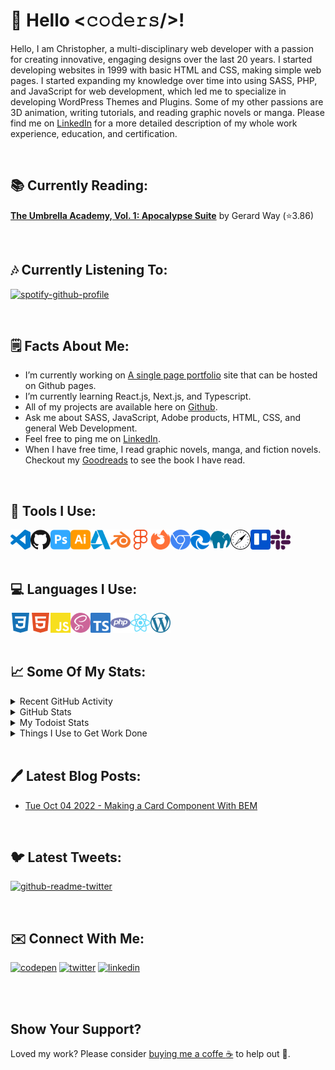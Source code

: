 # :wave: Hello <𝚌𝚘𝚍𝚎𝚛𝚜/>!

Hello, I am Christopher, a multi-disciplinary web developer with a passion for creating innovative, engaging designs over the last 20 years. I started developing websites in 1999 with basic HTML and CSS, making simple web pages. I started expanding my knowledge over time into using SASS, PHP, and JavaScript for web development, which led me to specialize in developing WordPress Themes and Plugins. Some of my other passions are 3D animation, writing tutorials, and reading graphic novels or manga. Please find me on  [LinkedIn](https://www.linkedin.com/in/gijinkakun) for a more detailed description of my whole work experience, education, and certification.

<br>

## :books: Currently Reading:

<!-- GOODREADS-LIST:START -->
[**The Umbrella Academy, Vol. 1:  Apocalypse Suite**](https://www.goodreads.com/review/show/5022852959?utm_medium=api&utm_source=rss) by Gerard Way (⭐️3.86)
<!-- GOODREADS-LIST:END -->

<br>

## :notes: Currently Listening To:

[![spotify-github-profile](https://spotify-github-profile.vercel.app/api/view?uid=31jbhl2wbomiia7zrzlvw4rbnmvm&cover_image=true&theme=novatorem&show_offline=false&bar_color=ffd500&bar_color_cover=false)](https://spotify-github-profile.vercel.app/api/view?uid=31jbhl2wbomiia7zrzlvw4rbnmvm&redirect=true)

<br>

## :spiral_notepad: Facts About Me:

- I’m currently working on [A single page portfolio](https://github.com/gijinkakun/single-page-site) site that can be hosted on Github pages.
- I’m currently learning React.js, Next.js, and Typescript.
- All of my projects are available here on [Github](https://github.com/gijinkakun/).
- Ask me about SASS, JavaScript, Adobe products, HTML, CSS, and general Web Development.
- Feel free to ping me on [LinkedIn](https://www.linkedin.com/in/gijinkakun).
- When I have free time, I read graphic novels, manga, and fiction novels. Checkout my [Goodreads](https://www.goodreads.com/user/show/156742507-christopher) to see the book I have read.

<br>

## :toolbox: Tools I Use:

[<img height="32" width="32" align="left" alt="Visual Studio Code" src="https://github.com/gijinkakun/gijinkakun/blob/main/assets/images/logos/visualstudio.svg">](https://code.visualstudio.com/)
[<img height="32" width="32" align="left" alt="Github" src="https://github.com/gijinkakun/gijinkakun/blob/main/assets/images/logos/github.svg">](https://github.com/)
[<img height="32" width="32" align="left" alt="Adobe Photoshop" src="https://github.com/gijinkakun/gijinkakun/blob/main/assets/images/logos/adobephotoshop.svg">](https://www.adobe.com/)
[<img height="32" width="32" align="left" alt="Adobe Illustrator" src="https://github.com/gijinkakun/gijinkakun/blob/main/assets/images/logos/adobeillustrator.svg">](https://www.adobe.com/)
[<img height="32" width="32" align="left" alt="Autodesk" src="https://github.com/gijinkakun/gijinkakun/blob/main/assets/images/logos/autodesk.svg">](https://www.autodesk.ca/en)
[<img height="32" width="32" align="left" alt="Blender" src="https://github.com/gijinkakun/gijinkakun/blob/main/assets/images/logos/blender.svg">](https://www.blender.org/)
[<img height="32" width="32" align="left" alt="Figma" src="https://github.com/gijinkakun/gijinkakun/blob/main/assets/images/logos/figma.svg">](https://www.figma.com/)
[<img height="32" width="32" align="left" alt="Fire fox" src="https://github.com/gijinkakun/gijinkakun/blob/main/assets/images/logos/firefoxbrowser.svg">](https://www.mozilla.org/en-CA/firefox/new/)
[<img height="32" width="32" align="left" alt="Google Chrome" src="https://github.com/gijinkakun/gijinkakun/blob/main/assets/images/logos/googlechrome.svg">](https://www.google.com/intl/en_ca/chrome/)
[<img height="32" width="32" align="left" alt="Microsoft Edge" src="https://github.com/gijinkakun/gijinkakun/blob/main/assets/images/logos/microsoftedge.svg">](https://www.microsoft.com/en-us/edge)
[<img height="32" width="32" align="left" alt="Mamp" src="https://github.com/gijinkakun/gijinkakun/blob/main/assets/images/logos/mamp.svg">](https://www.mamp.info/en/downloads/)
[<img height="32" width="32" align="left" alt="Safari" src="https://github.com/gijinkakun/gijinkakun/blob/main/assets/images/logos/safari.svg">](https://www.apple.com/ca/safari/)
[<img height="32" width="32" align="left" alt="Trello" src="https://github.com/gijinkakun/gijinkakun/blob/main/assets/images/logos/trello.svg">](https://trello.com/)
[<img height="32" width="32" align="left" alt="Slack" src="https://github.com/gijinkakun/gijinkakun/blob/main/assets/images/logos/slack.svg">](https://slack.com/)

<br>
<br>
<br>

## :computer: Languages I Use:

[<img height="32" width="32" align="left" alt="css3" src="https://github.com/gijinkakun/gijinkakun/blob/main/assets/images/logos/css3.svg">](https://developer.mozilla.org/en-US/docs/Web/CSS)
[<img height="32" width="32" align="left" alt="html5" src="https://github.com/gijinkakun/gijinkakun/blob/main/assets/images/logos/html5.svg">](https://developer.mozilla.org/en-US/docs/Glossary/HTML5)
[<img height="32" width="32" align="left" alt="javascript" src="https://github.com/gijinkakun/gijinkakun/blob/main/assets/images/logos/javascript.svg">](https://www.javascript.com/)
[<img height="32" width="32" align="left" alt="sass" src="https://github.com/gijinkakun/gijinkakun/blob/main/assets/images/logos/sass.svg">](https://sass-lang.com/)
[<img height="32" width="32" align="left" alt="typescript" src="https://github.com/gijinkakun/gijinkakun/blob/main/assets/images/logos/typescript.svg">](https://www.typescriptlang.org/)
[<img height="32" width="32" align="left" alt="php" src="https://github.com/gijinkakun/gijinkakun/blob/main/assets/images/logos/php.svg">](https://www.php.net/)
[<img height="32" width="32" align="left" alt="react" src="https://github.com/gijinkakun/gijinkakun/blob/main/assets/images/logos/react.svg">](https://reactjs.org/)
[<img height="32" width="32" align="left" alt="wordpress" src="https://github.com/gijinkakun/gijinkakun/blob/main/assets/images/logos/wordpress.svg">](https://en-ca.wordpress.org/)

<br>
<br>
<br>

## :chart_with_upwards_trend: Some Of My Stats:

<details>
<summary>Recent GitHub Activity</summary>

<br>
  
<!--START_SECTION:activity-->
1. 🎉 Merged PR [#4](https://github.com/gijinkakun/gijinkakun.github.io/pull/4) in [gijinkakun/gijinkakun.github.io](https://github.com/gijinkakun/gijinkakun.github.io)
2. 💪 Opened PR [#4](https://github.com/gijinkakun/gijinkakun.github.io/pull/4) in [gijinkakun/gijinkakun.github.io](https://github.com/gijinkakun/gijinkakun.github.io)
3. 🎉 Merged PR [#3](https://github.com/gijinkakun/gijinkakun.github.io/pull/3) in [gijinkakun/gijinkakun.github.io](https://github.com/gijinkakun/gijinkakun.github.io)
<!--END_SECTION:activity-->
  
</details>

<details>
<summary>GitHub Stats</summary>

<br>

:chart_with_upwards_trend: **Github Basic Stats** 
 
![Gijinkakun's Stats](https://github-readme-stats.vercel.app/api?username=gijinkakun&show_icons=true&count_private=true&theme=none&hide_border=false&hide=issues,contribs&bg_color=fafafa&card_width=500)

![Gijinkakuns's Streaks](https://github-readme-streak-stats.herokuapp.com?user=gijinkakun&theme=none&hide_border=false&background=fafafa)

![Gijinkakkuns's Top Languages](https://github-readme-stats.vercel.app/api/top-langs/?username=gijinkakun&hide_border=false&theme=none&bg_color=fafafa&card_width=500)

:trophy: **Github Trophies** 
 
![Gijinkakun's Trophies](https://github-profile-trophy.vercel.app/?username=gijinkakun&margin-w=15&theme=oldie&column=4&margin-w=20&margin-h=20)

<!--START_SECTION:waka-->
**🐱 My GitHub Data** 

> 🏆 226 Contributions in the Year 2022
 > 
> 📦 422 Bytes Used in GitHub's Storage 
 > 
> 🚫 Not Opted to Hire
 > 
> 📜 3 Public Repositories 
 > 
> 🔑 0 Private Repositories  
 > 
**I'm an Early 🐤** 

```text
🌞 Morning    52 commits     ████████░░░░░░░░░░░░░░░░░   33.99% 
🌆 Daytime    37 commits     ██████░░░░░░░░░░░░░░░░░░░   24.18% 
🌃 Evening    34 commits     █████░░░░░░░░░░░░░░░░░░░░   22.22% 
🌙 Night      30 commits     █████░░░░░░░░░░░░░░░░░░░░   19.61%

```
📅 **I'm Most Productive on Monday** 

```text
Monday       72 commits     ███████████░░░░░░░░░░░░░░   47.06% 
Tuesday      30 commits     █████░░░░░░░░░░░░░░░░░░░░   19.61% 
Wednesday    26 commits     ████░░░░░░░░░░░░░░░░░░░░░   16.99% 
Thursday     22 commits     ███░░░░░░░░░░░░░░░░░░░░░░   14.38% 
Friday       1 commits      ░░░░░░░░░░░░░░░░░░░░░░░░░   0.65% 
Saturday     0 commits      ░░░░░░░░░░░░░░░░░░░░░░░░░   0.0% 
Sunday       2 commits      ░░░░░░░░░░░░░░░░░░░░░░░░░   1.31%

```


📊 **This Week I Spent My Time On** 

```text
💬 Programming Languages: 
TypeScript               6 hrs 48 mins       ████████░░░░░░░░░░░░░░░░░   34.12% 
SCSS                     3 hrs 6 mins        ████░░░░░░░░░░░░░░░░░░░░░   15.54% 
JSON                     3 hrs 5 mins        ███░░░░░░░░░░░░░░░░░░░░░░   15.48% 
HTML                     2 hrs 33 mins       ███░░░░░░░░░░░░░░░░░░░░░░   12.83% 
Other                    1 hr 51 mins        ██░░░░░░░░░░░░░░░░░░░░░░░   9.28%

🔥 Editors: 
VS Code                  19 hrs 58 mins      █████████████████████████   100.0%

🐱‍💻 Projects: 
single-page-site         15 hrs 5 mins       ███████████████████░░░░░░   75.61% 
testing                  4 hrs 25 mins       █████░░░░░░░░░░░░░░░░░░░░   22.2% 
gijinkakun               25 mins             ░░░░░░░░░░░░░░░░░░░░░░░░░   2.16% 
starter-project          0 secs              ░░░░░░░░░░░░░░░░░░░░░░░░░   0.03%

```

**I Mostly Code in SCSS** 

```text
SCSS                     1 repo              ████████████░░░░░░░░░░░░░   50.0% 
HTML                     1 repo              ████████████░░░░░░░░░░░░░   50.0%

```


**Timeline**

![Chart not found](https://raw.githubusercontent.com/gijinkakun/gijinkakun/main/charts/bar_graph.png) 


 Last Updated on 07/10/2022 02:16:28 UTC
<!--END_SECTION:waka-->

**Note:** Top languages is only a metric of the languages my public code consists of and doesn't reflect experience or skill level.

</details>

<details>
<summary>My Todoist Stats</summary>

<br>

<!-- TODO-IST:START -->
🏆  417 Karma Points           
🌸  Completed 4 tasks today           
✅  Completed 12 tasks so far           
⏳  Longest streak is 1 days
<!-- TODO-IST:END -->

</details>

<details>	
<summary>Things I Use to Get Work Done</summary>

<br>
  
- **OS:** MAC OS
- **Laptop:** 2019 Mac Book Pro.
- **Browser:** Chrome Web Browser.
- **Code Editor:** VSCode - The best editor out there.
- **To Stay Updated:** [Twitter](https://twitter.com/gijinkakun) or on [Linkedin](https://www.linkedin.com/in/gijinkakun).
- ⚛️ Checkout My VSCode Configrations [here](https://gist.github.com/gijinkakun/d2cdafcc8205fc6f9004fe429fb1d545)
  
</details>

<br>

## :pen: Latest Blog Posts:

<ul>
<!-- BLOG-POST-LIST:START --><li><a href='https://dev.to/gijinkakun/making-a-card-with-bem-108p'>Tue Oct 04 2022 - Making a Card Component With BEM</a></li><!-- BLOG-POST-LIST:END -->
</ul>

<br>

## :bird: Latest Tweets:

[![github-readme-twitter](https://github-readme-twitter.gazf.vercel.app/api?id=gijinkakun&layout=wide&show_border=off)](https://github.com/gazf/github-readme-twitter)

<br>

## :envelope: Connect With Me:

[<img alt="codepen" width="32px" src="https://raw.githubusercontent.com/rahuldkjain/github-profile-readme-generator/master/src/images/icons/Social/codepen.svg"/>](https://codepen.io/gijinkakun)
[<img alt="twitter" width="32px" src="https://raw.githubusercontent.com/rahuldkjain/github-profile-readme-generator/master/src/images/icons/Social/twitter.svg"/>](https://twitter.com/gijinkakun)
[<img alt="linkedin" width="32px" src="https://raw.githubusercontent.com/peterthehan/peterthehan/master/assets/linkedin.svg"/>](https://www.linkedin.com/in/gijinkakun)

<br>
<br>

## Show Your Support?

Loved my work? Please consider [buying me a coffe :coffee:](https://paypal.me/gijinkakun?country.x=CA&locale.x=en_US) to help out :hugs:.
